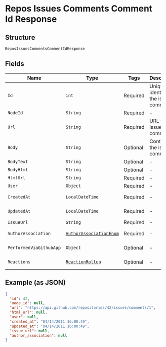 
# Repos Issues Comments Comment Id Response

## Structure

`ReposIssuesCommentsCommentIdResponse`

## Fields

| Name | Type | Tags | Description | Getter | Setter |
|  --- | --- | --- | --- | --- | --- |
| `Id` | `int` | Required | Unique identifier of the issue comment | int getId() | setId(int id) |
| `NodeId` | `String` | Required | - | String getNodeId() | setNodeId(String nodeId) |
| `Url` | `String` | Required | URL for the issue comment | String getUrl() | setUrl(String url) |
| `Body` | `String` | Optional | Contents of the issue comment | String getBody() | setBody(String body) |
| `BodyText` | `String` | Optional | - | String getBodyText() | setBodyText(String bodyText) |
| `BodyHtml` | `String` | Optional | - | String getBodyHtml() | setBodyHtml(String bodyHtml) |
| `HtmlUrl` | `String` | Required | - | String getHtmlUrl() | setHtmlUrl(String htmlUrl) |
| `User` | `Object` | Required | - | Object getUser() | setUser(Object user) |
| `CreatedAt` | `LocalDateTime` | Required | - | LocalDateTime getCreatedAt() | setCreatedAt(LocalDateTime createdAt) |
| `UpdatedAt` | `LocalDateTime` | Required | - | LocalDateTime getUpdatedAt() | setUpdatedAt(LocalDateTime updatedAt) |
| `IssueUrl` | `String` | Required | - | String getIssueUrl() | setIssueUrl(String issueUrl) |
| `AuthorAssociation` | [`AuthorAssociationEnum`](../../doc/models/author-association-enum.md) | Required | - | AuthorAssociationEnum getAuthorAssociation() | setAuthorAssociation(AuthorAssociationEnum authorAssociation) |
| `PerformedViaGithubApp` | `Object` | Optional | - | Object getPerformedViaGithubApp() | setPerformedViaGithubApp(Object performedViaGithubApp) |
| `Reactions` | [`ReactionRollup`](../../doc/models/reaction-rollup.md) | Optional | - | ReactionRollup getReactions() | setReactions(ReactionRollup reactions) |

## Example (as JSON)

```json
{
  "id": 42,
  "node_id": null,
  "url": "https://api.github.com/repositories/42/issues/comments/1",
  "html_url": null,
  "user": null,
  "created_at": "04/14/2011 16:00:49",
  "updated_at": "04/14/2011 16:00:49",
  "issue_url": null,
  "author_association": null
}
```

